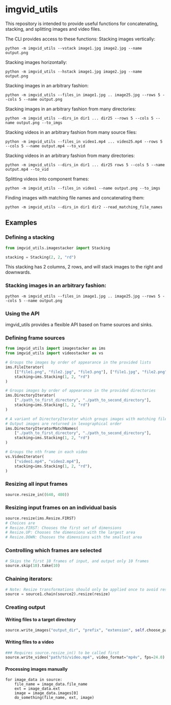 # imgvid_utils

This repository is intended to provide useful functions for concatenating, stacking, and splitting images and video files.

The CLI provides access to these functions:
Stacking images vertically:
```
python -m imgvid_utils --vstack image1.jpg image2.jpg --name output.png
```

Stacking images horizontally:
```
python -m imgvid_utils --hstack image1.jpg image2.jpg --name output.png
```

Stacking images in an arbitrary fashion:
```
python -m imgvid_utils --files_in image1.jpg .. image25.jpg --rows 5 --cols 5 --name output.png
```

Stacking images in an arbitrary fashion from many directories:
```
python -m imgvid_utils --dirs_in dir1 ... dir25 --rows 5 --cols 5 --name output.png --to_imgs
```

Stacking videos in an arbitrary fashion from many source files:
```
python -m imgvid_utils --files_in video1.mp4 ... video25.mp4 --rows 5 --cols 5 --name output.mp4 --to_vid
```

Stacking videos in an arbitrary fashion from many directories:
```
python -m imgvid_utils --dirs_in dir1 ... dir25 rows 5 --cols 5 --name output.mp4 --to_vid
```

Splitting videos into component frames:
```
python -m imgvid_utils --files_in video1 --name output.png --to_imgs
```

Finding images with matching file names and concatenating them:
```
python -m imgvid_utils --dirs_in dir1 dir2 --read_matching_file_names
```

## Examples

### Defining a stacking
```python
from imgvid_utils.imagestacker import Stacking

stacking = Stacking(2, 2, "rd")
```

This stacking has 2 columns, 2 rows, and will stack images to the right and downwards.

### Stacking images in an arbitrary fashion:
```
python -m imgvid_utils --files_in image1.jpg .. image25.jpg --rows 5 --cols 5 --name output.png
```

### Using the API

imgvid_utils provides a flexible API based on frame sources and sinks.

### Defining frame sources

```python
from imgvid_utils import imagestacker as ims
from imgvid_utils import videostacker as vs

# Groups the images by order of appearance in the provided lists
ims.FileIterator(
    [["file1.png", "file2.jpg", "file3.png"], ["file1.jpg", "file2.png", ...], ...],
    stacking=ims.Stacking(1, 2, "rd")
)

# Groups images by order of appearance in the provided directories
ims.DirectoryIterator(
    ["./path_to_first_directory", "./path_to_second_directory"],
    stacking=ims.Stacking(1, 2, "rd")
)

# A variant of DirectoryIterator which groups images with matching file names
# Output images are returned in lexographical order
ims.DirectoryIteratorMatchNames(
    ["./path_to_first_directory", "./path_to_second_directory"],
    stacking=ims.Stacking(1, 2, "rd")
)

# Groups the nth frame in each video
vs.VideoIterator(
    ["video1.mp4", "video2.mp4"],
    stacking=ims.Stacking(1, 2, "rd"),
)
```

### Resizing all input frames
```python
source.resize_in((640, 480))
```

### Resizing input frames on an individual basis
```python
source.resize(ims.Resize.FIRST)
# Choices are
# Resize.FIRST: Chooses the first set of dimensions
# Resize.UP: Chooses the dimensions with the largest area
# Resize.DOWN: Chooses the dimensions with the smallest area
```

### Controlling which frames are selected
```python
# Skips the first 10 frames of input, and output only 10 frames
source.skip(10).take(10)
```

### Chaining iterators:
```python
# Note: Resize transformations should only be applied once to avoid resizing artifacts
source = source1.chain(source2).resize(resize)
```

### Creating output
#### Writing files to a target directory
```python
source.write_images("output_dir", "prefix", "extension", self.choose_padding())
```

#### Writing files to a video
```python
### Requires source.resize_in() to be called first
source.write_video("path/to/video.mp4", video_format="mp4v", fps=24.0)
```

#### Processing images manually
```
for image_data in source:
    file_name = image_data.file_name
    ext = image_data.ext
    image = image_data.images[0]
    do_something(file_name, ext, image)
```
